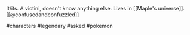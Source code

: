 It/its. A victini, doesn't know anything else. Lives in [[Maple's universe]]. [[@confusedandconfuzzled]]

#characters #legendary #asked #pokemon 